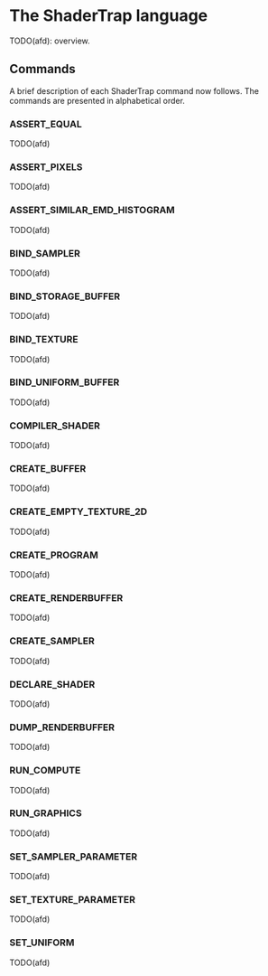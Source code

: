 # The ShaderTrap language

TODO(afd): overview.

## Commands

A brief description of each ShaderTrap command now follows. The commands are presented in alphabetical order.

### ASSERT_EQUAL

TODO(afd)

### ASSERT_PIXELS

TODO(afd)

### ASSERT_SIMILAR_EMD_HISTOGRAM

TODO(afd)

### BIND_SAMPLER

TODO(afd)

### BIND_STORAGE_BUFFER

TODO(afd)

### BIND_TEXTURE

TODO(afd)

### BIND_UNIFORM_BUFFER

TODO(afd)

### COMPILER_SHADER

TODO(afd)

### CREATE_BUFFER

TODO(afd)

### CREATE_EMPTY_TEXTURE_2D

TODO(afd)

### CREATE_PROGRAM

TODO(afd)

### CREATE_RENDERBUFFER

TODO(afd)

### CREATE_SAMPLER

TODO(afd)

### DECLARE_SHADER

TODO(afd)

### DUMP_RENDERBUFFER

TODO(afd)

### RUN_COMPUTE

TODO(afd)

### RUN_GRAPHICS

TODO(afd)

### SET_SAMPLER_PARAMETER

TODO(afd)

### SET_TEXTURE_PARAMETER

TODO(afd)

### SET_UNIFORM

TODO(afd)
